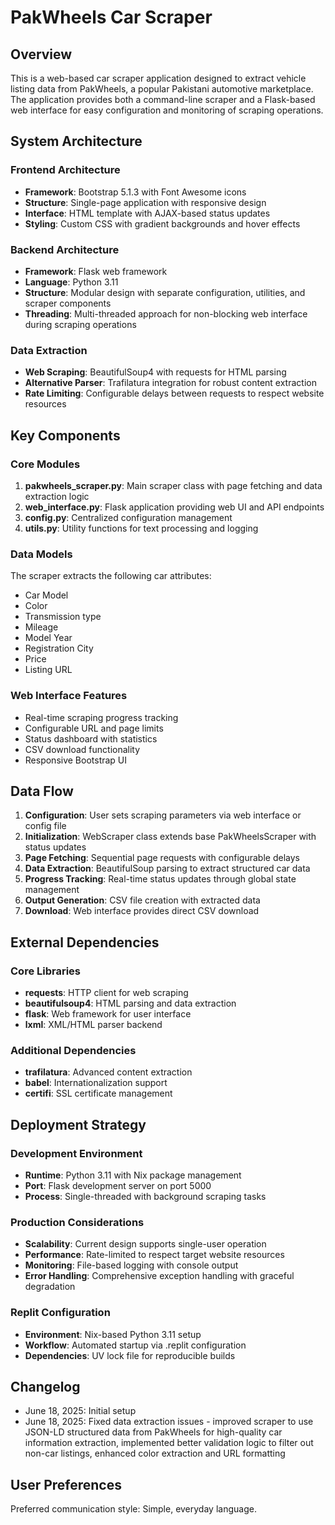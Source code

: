 # PakWheels Car Scraper

## Overview

This is a web-based car scraper application designed to extract vehicle listing data from PakWheels, a popular Pakistani automotive marketplace. The application provides both a command-line scraper and a Flask-based web interface for easy configuration and monitoring of scraping operations.

## System Architecture

### Frontend Architecture
- **Framework**: Bootstrap 5.1.3 with Font Awesome icons
- **Structure**: Single-page application with responsive design
- **Interface**: HTML template with AJAX-based status updates
- **Styling**: Custom CSS with gradient backgrounds and hover effects

### Backend Architecture
- **Framework**: Flask web framework
- **Language**: Python 3.11
- **Structure**: Modular design with separate configuration, utilities, and scraper components
- **Threading**: Multi-threaded approach for non-blocking web interface during scraping operations

### Data Extraction
- **Web Scraping**: BeautifulSoup4 with requests for HTML parsing
- **Alternative Parser**: Trafilatura integration for robust content extraction
- **Rate Limiting**: Configurable delays between requests to respect website resources

## Key Components

### Core Modules
1. **pakwheels_scraper.py**: Main scraper class with page fetching and data extraction logic
2. **web_interface.py**: Flask application providing web UI and API endpoints
3. **config.py**: Centralized configuration management
4. **utils.py**: Utility functions for text processing and logging

### Data Models
The scraper extracts the following car attributes:
- Car Model
- Color
- Transmission type
- Mileage
- Model Year
- Registration City
- Price
- Listing URL

### Web Interface Features
- Real-time scraping progress tracking
- Configurable URL and page limits
- Status dashboard with statistics
- CSV download functionality
- Responsive Bootstrap UI

## Data Flow

1. **Configuration**: User sets scraping parameters via web interface or config file
2. **Initialization**: WebScraper class extends base PakWheelsScraper with status updates
3. **Page Fetching**: Sequential page requests with configurable delays
4. **Data Extraction**: BeautifulSoup parsing to extract structured car data
5. **Progress Tracking**: Real-time status updates through global state management
6. **Output Generation**: CSV file creation with extracted data
7. **Download**: Web interface provides direct CSV download

## External Dependencies

### Core Libraries
- **requests**: HTTP client for web scraping
- **beautifulsoup4**: HTML parsing and data extraction
- **flask**: Web framework for user interface
- **lxml**: XML/HTML parser backend

### Additional Dependencies
- **trafilatura**: Advanced content extraction
- **babel**: Internationalization support
- **certifi**: SSL certificate management

## Deployment Strategy

### Development Environment
- **Runtime**: Python 3.11 with Nix package management
- **Port**: Flask development server on port 5000
- **Process**: Single-threaded with background scraping tasks

### Production Considerations
- **Scalability**: Current design supports single-user operation
- **Performance**: Rate-limited to respect target website resources
- **Monitoring**: File-based logging with console output
- **Error Handling**: Comprehensive exception handling with graceful degradation

### Replit Configuration
- **Environment**: Nix-based Python 3.11 setup
- **Workflow**: Automated startup via .replit configuration
- **Dependencies**: UV lock file for reproducible builds

## Changelog

- June 18, 2025: Initial setup
- June 18, 2025: Fixed data extraction issues - improved scraper to use JSON-LD structured data from PakWheels for high-quality car information extraction, implemented better validation logic to filter out non-car listings, enhanced color extraction and URL formatting

## User Preferences

Preferred communication style: Simple, everyday language.